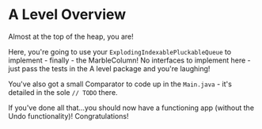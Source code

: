 # A Level Overview

Almost at the top of the heap, you are!

Here, you're going to use your `ExplodingIndexablePluckableQueue` to implement - finally - the MarbleColumn! No interfaces to implement here - just pass the tests in the A level package and you're laughing!

You've also got a small Comparator to code up in the `Main.java` - it's detailed in the sole `// TODO` there.

If you've done all that...you should now have a functioning app (without the Undo functionality)! Congratulations!

